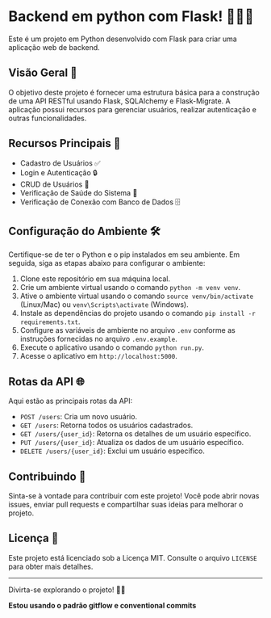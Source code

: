 # Backend em python com Flask! 🐍💡🔥

Este é um projeto em Python desenvolvido com Flask para criar uma aplicação web de backend.

## Visão Geral 🌟

O objetivo deste projeto é fornecer uma estrutura básica para a construção de uma API RESTful usando Flask, SQLAlchemy e Flask-Migrate. A aplicação possui recursos para gerenciar usuários, realizar autenticação e outras funcionalidades.

## Recursos Principais 🚀

- Cadastro de Usuários ✅
- Login e Autenticação 🔒
- CRUD de Usuários 📝
- Verificação de Saúde do Sistema 💪
- Verificação de Conexão com Banco de Dados 🗄️

## Configuração do Ambiente 🛠️

Certifique-se de ter o Python e o pip instalados em seu ambiente. Em seguida, siga as etapas abaixo para configurar o ambiente:

1. Clone este repositório em sua máquina local.
2. Crie um ambiente virtual usando o comando `python -m venv venv`.
3. Ative o ambiente virtual usando o comando `source venv/bin/activate` (Linux/Mac) ou `venv\Scripts\activate` (Windows).
4. Instale as dependências do projeto usando o comando `pip install -r requirements.txt`.
5. Configure as variáveis de ambiente no arquivo `.env` conforme as instruções fornecidas no arquivo `.env.example`.
6. Execute o aplicativo usando o comando `python run.py`.
7. Acesse o aplicativo em `http://localhost:5000`.

## Rotas da API 🌐

Aqui estão as principais rotas da API:

- `POST /users`: Cria um novo usuário.
- `GET /users`: Retorna todos os usuários cadastrados.
- `GET /users/{user_id}`: Retorna os detalhes de um usuário específico.
- `PUT /users/{user_id}`: Atualiza os dados de um usuário específico.
- `DELETE /users/{user_id}`: Exclui um usuário específico.

## Contribuindo 🤝

Sinta-se à vontade para contribuir com este projeto! Você pode abrir novas issues, enviar pull requests e compartilhar suas ideias para melhorar o projeto.

## Licença 📝

Este projeto está licenciado sob a Licença MIT. Consulte o arquivo `LICENSE` para obter mais detalhes.

---

Divirta-se explorando o projeto! 🎉✨

**Estou usando o padrão gitflow e conventional commits**